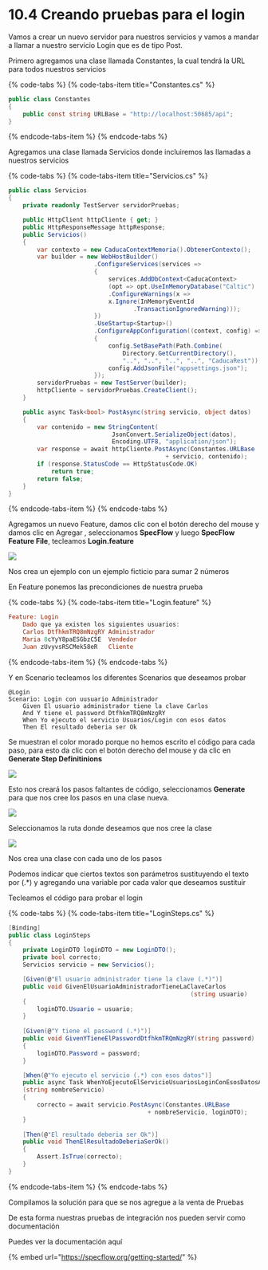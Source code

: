# 10.4 Creando pruebas para el login

Vamos a crear un nuevo servidor para nuestros servicios y vamos a mandar a llamar a nuestro servicio Login que es de tipo Post.

Primero agregamos una clase llamada Constantes, la cual tendrá la URL para todos nuestros servicios

{% code-tabs %}
{% code-tabs-item title="Constantes.cs" %}
```csharp
public class Constantes
{
    public const string URLBase = "http://localhost:50685/api";
}
```
{% endcode-tabs-item %}
{% endcode-tabs %}

Agregamos una clase llamada Servicios donde incluiremos las llamadas a nuestros servicios

{% code-tabs %}
{% code-tabs-item title="Servicios.cs" %}
```csharp
public class Servicios
{
    private readonly TestServer servidorPruebas;

    public HttpClient httpCliente { get; }
    public HttpResponseMessage httpResponse;
    public Servicios()
    {
        var contexto = new CaducaContextMemoria().ObtenerContexto();
        var builder = new WebHostBuilder()
                        .ConfigureServices(services =>
                        {
                            services.AddDbContext<CaducaContext>
                            (opt => opt.UseInMemoryDatabase("Caltic")
                            .ConfigureWarnings(x => 
                            x.Ignore(InMemoryEventId
                                   .TransactionIgnoredWarning)));
                        })
                        .UseStartup<Startup>()                          
                        .ConfigureAppConfiguration((context, config) =>
                        {
                            config.SetBasePath(Path.Combine(
                                Directory.GetCurrentDirectory(),
                                "..", "..", "..", "..", "CaducaRest"));
                            config.AddJsonFile("appsettings.json");
                        });
        servidorPruebas = new TestServer(builder);
        httpCliente = servidorPruebas.CreateClient();   
    }

    public async Task<bool> PostAsync(string servicio, object datos)
    {
        var contenido = new StringContent(
                             JsonConvert.SerializeObject(datos), 
                             Encoding.UTF8, "application/json");
        var response = await httpCliente.PostAsync(Constantes.URLBase
                                            + servicio, contenido);
        if (response.StatusCode == HttpStatusCode.OK)
            return true;
        return false;
    }
}

```
{% endcode-tabs-item %}
{% endcode-tabs %}

Agregamos un nuevo Feature, damos clic con el botón derecho del mouse y damos clic en Agregar , seleccionamos **SpecFlow** y luego **SpecFlow Feature File**, tecleamos **Login.feature**

![](../.gitbook/assets/image%20%2843%29.png)

Nos crea un ejemplo con un ejemplo ficticio para sumar 2 números

En Feature ponemos las precondiciones de nuestra prueba

{% code-tabs %}
{% code-tabs-item title="Login.feature" %}
```haskell
Feature: Login
	Dado que ya existen los siguientes usuarios:
	Carlos DtfhkmTRQ8mNzgRY Administrador
	Maria 8cYyY8paESGbzC5E  Vendedor
	Juan zUvyvsRSCMek58eR   Cliente
```
{% endcode-tabs-item %}
{% endcode-tabs %}

Y en Scenario tecleamos los diferentes Scenarios que deseamos probar

```text
@Login
Scenario: Login con uusuario Administrador
	Given El usuario administrador tiene la clave Carlos
	And Y tiene el password DtfhkmTRQ8mNzgRY	
	When Yo ejecuto el servicio Usuarios/Login con esos datos
	Then El resultado deberia ser Ok 
```

Se muestran el color morado porque no hemos escrito el código para cada paso, para esto da clic con el botón derecho del mouse y da  clic en **Generate Step Definitinions**

![](../.gitbook/assets/image%20%2882%29.png)

Esto nos creará los pasos faltantes de código, seleccionamos **Generate** para que nos cree los pasos en una clase nueva.

![](../.gitbook/assets/image%20%28127%29.png)

Seleccionamos la ruta donde deseamos que nos cree la clase

![](../.gitbook/assets/image%20%28217%29.png)

Nos crea una clase con cada uno de los pasos

Podemos indicar que ciertos textos son parámetros sustituyendo el texto por \(.\*\) y agregando una variable por cada valor que deseamos sustituir

Tecleamos el código para probar el login

{% code-tabs %}
{% code-tabs-item title="LoginSteps.cs" %}
```csharp
[Binding]
public class LoginSteps
{
    private LoginDTO loginDTO = new LoginDTO();
    private bool correcto;
    Servicios servicio = new Servicios();

    [Given(@"El usuario administrador tiene la clave (.*)")]
    public void GivenElUsuarioAdministradorTieneLaClaveCarlos
                                                   (string usuario)
    {
        loginDTO.Usuario = usuario;
    }
        
    [Given(@"Y tiene el password (.*)")]
    public void GivenYTieneElPasswordDtfhkmTRQmNzgRY(string password)
    {
        loginDTO.Password = password;
    }

    [When(@"Yo ejecuto el servicio (.*) con esos datos")]
    public async Task WhenYoEjecutoElServicioUsuariosLoginConEsosDatosAsync
    (string nombreServicio)
    {          
        correcto = await servicio.PostAsync(Constantes.URLBase 
                                       + nombreServicio, loginDTO);
    }
        
    [Then(@"El resultado deberia ser Ok")]
    public void ThenElResultadoDeberiaSerOk()
    {
        Assert.IsTrue(correcto);           
    }
}
```
{% endcode-tabs-item %}
{% endcode-tabs %}

Compilamos la solución para que se nos agregue a la venta de Pruebas

De esta forma nuestras pruebas de integración nos pueden servir como documentación

Puedes ver la documentación aquí

{% embed url="https://specflow.org/getting-started/" %}



